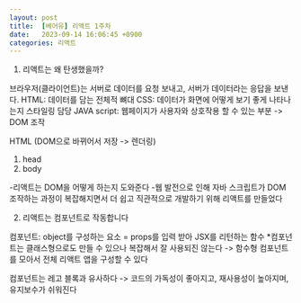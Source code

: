 ```yaml
---
layout: post
title:  [베어유] 리액트 1주차
date:   2023-09-14 16:06:45 +0900
categories: 리액트
---
```

1. 리액트는 왜 탄생했을까?

브라우저(클라이언트)는 서버로 데이터를 요청 보내고, 서버가 데이터라는 응답을 보낸다.
HTML: 데이터를 담는 전체적 뼈대
CSS: 데이터가 화면에 어떻게 보기 좋게 나타나는지 스타일링 담당
JAVA script: 웹페이지가 사용자와 상호작용 할 수 있는 부분 -> DOM 조작

HTML (DOM으로 바뀌어서 저장 -> 렌더링)
1) head
2) body

-리액트는 DOM을 어떻게 하는지 도와준다
-웹 발전으로 인해 자바 스크립트가 DOM 조작하는 과정이 복잡해지면서 더 쉽고 직관적으로 개발하기 위해 리액트를 만들었다

2. 리액트는 컴포넌트로 작동합니다

컴포넌트: object를 구성하는 요소 = props를 입력 받아 JSX를 리턴하는 함수
*컴포넌트는 클래스형으로도 만들 수 있으나 복잡해서 잘 사용되진 않는다
-> 함수형 컴포넌트를 모아서 전체 리액트 앱을 구성할 수 있다

컴포넌트는 레고 블록과 유사하다 
-> 코드의 가독성이 좋아지고, 재사용성이 높아지며, 유지보수가 쉬워진다



